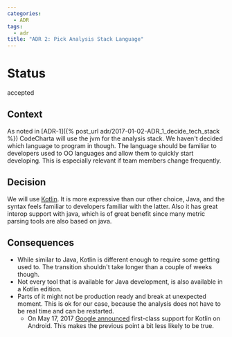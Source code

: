 ```yaml
---
categories:
  - ADR
tags:
  - adr
title: "ADR 2: Pick Analysis Stack Language"
---
```


# Status

accepted

## Context

As noted in [ADR-1]({% post_url adr/2017-01-02-ADR_1_decide_tech_stack %}) CodeCharta will use the jvm for the analysis stack.
We haven't decided which language to program in though. The language should be familiar to developers used to OO languages
and allow them to quickly start developing. This is especially relevant if team members change frequently.

## Decision

We will use [Kotlin](https://kotlinlang.org/). It is more expressive than our other choice, Java, and the syntax feels familiar to developers familiar with the latter.
Also it has great interop support with java, which is of great benefit since many metric parsing tools are also based on java.

## Consequences

- While similar to Java, Kotlin is different enough to require some getting used to. The transition shouldn't take longer than a couple of weeks though.
- Not every tool that is available for Java development, is also available in a Kotlin edition.
- Parts of it might not be production ready and break at unexpected moment. This is ok for our case, because the analysis does not have to be real time and can be restarted.
  - On May 17, 2017 [Google announced](https://blog.jetbrains.com/kotlin/2017/05/kotlin-on-android-now-official/) first-class support for Kotlin on Android. This makes the previous point a bit less likely to be true.

